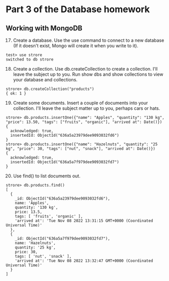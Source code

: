 # Part 3 of the Database homework

## Working with MongoDB

17. Create a database. Use the use command to connect to a new database (If it 
doesn't exist, Mongo will create it when you write to it).

```
test> use strore
switched to db strore
```

18. Create a collection. Use db.createCollection to create a collection. I'll leave the subject up to you. Run show dbs and show collections to view your database and collections.

```
strore> db.createCollection("products")
{ ok: 1 }
```

19. Create some documents. Insert a couple of documents into your collection. I'll leave the subject matter up to you, perhaps cars or hats.

```
strore> db.products.insertOne({"name": "Apples", "quantity": "130 kg", "price": 13.50, "tags": ["fruits", "organic"], "arrived at": Date()})
{
  acknowledged: true,
  insertedId: ObjectId("636a5a23979dee9093032fd6")
}
strore> db.products.insertOne({"name": "Hazelnuts", "quantity": "25 kg", "price": 30, "tags": ["nut", "snack"], "arrived at": Date()})
{
  acknowledged: true,
  insertedId: ObjectId("636a5a7f979dee9093032fd7")
}
```

20. Use find() to list documents out.

```
strore> db.products.find()
[
  {
    _id: ObjectId("636a5a23979dee9093032fd6"),
    name: 'Apples',
    quantity: '130 kg',
    price: 13.5,
    tags: [ 'fruits', 'organic' ],
    'arrived at': 'Tue Nov 08 2022 13:31:15 GMT+0000 (Coordinated Universal Time)'
  },
  {
    _id: ObjectId("636a5a7f979dee9093032fd7"),
    name: 'Hazelnuts',
    quantity: '25 kg',
    price: 30,
    tags: [ 'nut', 'snack' ],
    'arrived at': 'Tue Nov 08 2022 13:32:47 GMT+0000 (Coordinated Universal Time)'
  }
]
```